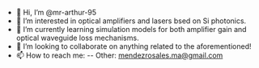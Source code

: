 - 👋 Hi, I’m @mr-arthur-95
- 👀 I’m interested in optical amplifiers and lasers bsed on Si photonics.
- 🌱 I’m currently learning simulation models for both amplifier gain and optical waveguide loss mechanisms.
- 💞️ I’m looking to collaborate on anything related to the aforementioned!
- 📫 How to reach me:
-- Other: mendezrosales.ma@gmail.com

<!---
mr-arthur-95/mr-arthur-95 is a ✨ special ✨ repository because its `README.md` (this file) appears on your GitHub profile.
You can click the Preview link to take a look at your changes.
--->
